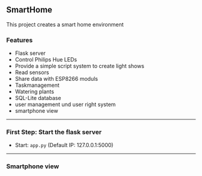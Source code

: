 ##  SmartHome

This project creates a smart home environment


### Features

- Flask server 
- Control Philips Hue LEDs
- Provide a simple script system to create light shows
- Read sensors
- Share data with ESP8266 moduls
- Taskmanagement
- Watering plants
- SQL-Lite database 
- user management und user right system
- smartphone view

------------

### First Step: Start the flask server

- Start: ```app.py``` (Default IP: 127.0.0.1:5000)

------------

### Smartphone view



